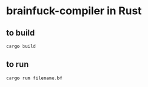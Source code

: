 # brainfuck-compiler in Rust

## to build
<code>cargo build</code>

## to run
<code>cargo run filename.bf</code>
